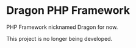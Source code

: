 # Dragon PHP Framework
PHP Framework nicknamed Dragon for now.

This project is no longer being developed.
